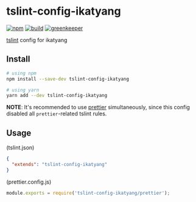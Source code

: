 # tslint-config-ikatyang

[![npm](https://img.shields.io/npm/v/tslint-config-ikatyang.svg)](https://www.npmjs.com/package/tslint-config-ikatyang)
[![build](https://img.shields.io/travis/ikatyang/tslint-config-ikatyang/master.svg)](https://travis-ci.org/ikatyang/tslint-config-ikatyang/builds)
[![greenkeeper](https://badges.greenkeeper.io/ikatyang/tslint-config-ikatyang.svg)](https://greenkeeper.io/)

[tslint](https://palantir.github.io/tslint/) config for ikatyang

## Install

```sh
# using npm
npm install --save-dev tslint-config-ikatyang

# using yarn
yarn add --dev tslint-config-ikatyang
```

**NOTE**: It's recommended to use [prettier](https://github.com/prettier/prettier) simultaneously, since this config disabled all `prettier`-related tslint rules.

## Usage

(tslint.json)

```json
{
  "extends": "tslint-config-ikatyang"
}
```

(prettier.config.js)

```js
module.exports = require('tslint-config-ikatyang/prettier');
```
